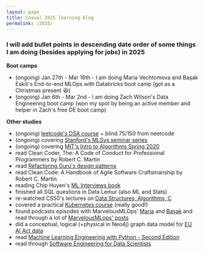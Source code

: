 ```yaml
---
layout: page
title: Casual 2025 learning blog
permalink: /2025/
---
```


### I will add bullet points in descending date order of some things I am doing (besides applying for jobs) in 2025

**Boot camps**

* (ongoing) Jan 27th - Mar 16th - I am doing Maria Vechtomova and Başak Eskili's End-to-end MLOps with Databricks boot camp (got as a Christmas present 😆)
* (ongoing) Jan 6th - Mar 2nd - I am doing Zach Wilson's Data Engineering boot camp (won my spot by being an active member and helper in Zach's free DE boot camp)

**Other studies**

* (ongoing) [leetcode's DSA course](https://leetcode.com/explore/interview/card/leetcodes-interview-crash-course-data-structures-and-algorithms/) + blind 75/150 from neetcode
* (ongoing) covering [Stanford's MLSys seminar series](https://www.youtube.com/playlist?list=PLSrTvUm384I9PV10koj_cqit9OfbJXEkq)
* (ongoing) covering [MIT's Intro to Algorithms Spring 2020](https://www.youtube.com/playlist?list=PLUl4u3cNGP63EdVPNLG3ToM6LaEUuStEY)
* read Clean Coder, The: A Code of Conduct for Professional Programmers by Robert C. Martin
* read [Refactoring Guru's design patterns](https://refactoring.guru/)
* read Clean Code: A Handbook of Agile Software Craftsmanship by Robert C. Martin
* reading Chip Huyen's [ML Interviews book](https://huyenchip.com/ml-interviews-book/)
* finished all SQL questions in Data Lemur (also ML and Stats)
* re-watched CS50's lectures on [Data Structures, Algorithms, C](https://cs50.harvard.edu/x/2025/)
* covered a practical [Kubernetes course](https://www.youtube.com/watch?v=d6WC5n9G_sM&pp=ygUZa3ViZXJuZXRlcyBpbnRybyBic3RzY2h1aw%3D%3D) (really good!)
* found podcasts episodes with MarvelousMLOps' [Maria](https://youtu.be/Nnq_2uHBUSo) and [Başak](https://youtu.be/2v8Sops3n1A) and read through a lot of [MarvelousMLops' posts](https://marvelousmlops.substack.com/) 
* did a conceptual, logical (+physical in Neo4j) graph data model for [EU AI Act data](https://www.linkedin.com/posts/activity-7282017446650159104-gYlO?utm_source=share&utm_medium=member_desktop)
* read [Machine Learning Engineering with Python - Second Edition](https://learning.oreilly.com/library/view/machine-learning-engineering/9781837631964/)
* read through [Software Engineering for Data Scientists](https://learning.oreilly.com/library/view/software-engineering-for/9781098136192/)
